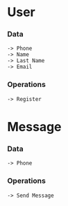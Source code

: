 # User
    
### Data
    -> Phone
    -> Name
    -> Last Name
    -> Email

### Operations

    -> Register

# Message

### Data    

    -> Phone

### Operations

    -> Send Message